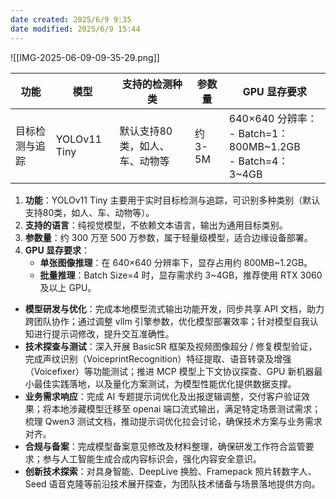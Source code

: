 ```yaml
---
date created: 2025/6/9 9:35
date modified: 2025/6/9 15:44
---
```


![[IMG-2025-06-09-09-35-29.png]]

| **功能**  | **模型**       | **支持的检测种类**      | **参数量** | **GPU 显存要求**                                             |
| ------- | ------------ | ---------------- | ------- | -------------------------------------------------------- |
| 目标检测与追踪 | YOLOv11 Tiny | 默认支持80类，如人、车、动物等 | 约 3-5M  | 640×640 分辨率：<br>- Batch=1：800MB~1.2GB<br>- Batch=4：3~4GB |

1. **功能**：YOLOv11 Tiny 主要用于实时目标检测与追踪，可识别多种类别（默认支持80类，如人、车、动物等）。
2. **支持的语言**：纯视觉模型，不依赖文本语言，输出为通用目标类别。
3. **参数量**：约 300 万至 500 万参数，属于轻量级模型，适合边缘设备部署。
4. **GPU 显存要求**：
   - **单张图像推理**：在 640×640 分辨率下，显存占用约 800MB~1.2GB。
   - **批量推理**：Batch Size=4 时，显存需求约 3~4GB，推荐使用 RTX 3060 及以上 GPU。
- **模型研发与优化**：完成本地模型流式输出功能开发，同步共享 API 文档，助力跨团队协作；通过调整 vllm 引擎参数，优化模型部署效率；针对模型自我认知进行提示词修改，提升交互准确性。
- **技术探查与测试**：深入开展 BasicSR 框架及视频图像超分 / 修复模型验证，完成声纹识别（VoiceprintRecognition）特征提取、语音转录及增强（Voicefixer）等功能测试；推进 MCP 模型上下文协议探查、GPU 新机器最小最佳实践落地，以及量化方案测试，为模型性能优化提供数据支撑。
- **业务需求响应**：完成 AI 专题提示词优化及出报逻辑调整，交付客户验证效果；将本地涉藏模型迁移至 openai 端口流式输出，满足特定场景测试需求；梳理 Qwen3 测试文档，推动提示词优化拉会讨论，确保技术方案与业务需求对齐。
- **合规与备案**：完成模型备案意见修改及材料整理，确保研发工作符合监管要求；参与人工智能生成合成内容标识会，强化内容安全意识。
- **创新技术探索**：对具身智能、DeepLive 换脸、Framepack 照片转数字人、Seed 语音克隆等前沿技术展开探查，为团队技术储备与场景落地提供方向。
